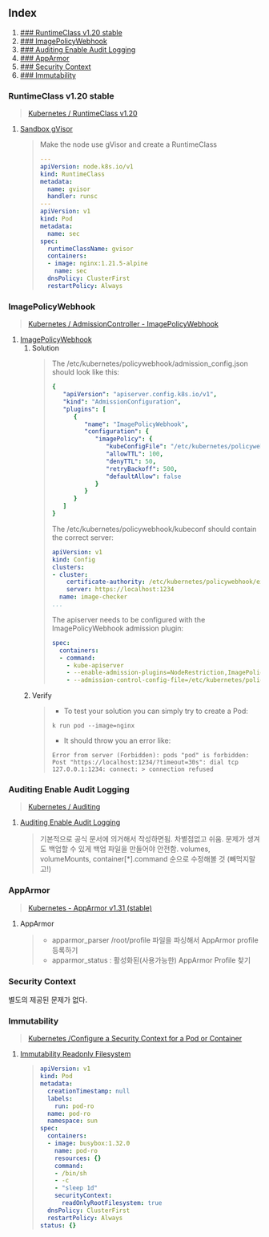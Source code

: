 ## Index

1. [### RuntimeClass v1.20 stable](#runtimeclass-v120-stable)
2. [### ImagePolicyWebhook](#imagepolicywebhook)
3. [### Auditing Enable Audit Logging](#auditing-enable-audit-logging)
4. [### AppArmor](#apparmor)
5. [### Security Context](#security-context)
6. [### Immutability](#immutability)

### RuntimeClass v1.20 stable

> [Kubernetes / RuntimeClass v1.20](https://kubernetes.io/docs/concepts/containers/runtime-class/)

1. [Sandbox gVisor](https://killercoda.com/killer-shell-cks/scenario/sandbox-gvisor)
    > Make the node use gVisor and create a RuntimeClass <br>
    > ```yaml
    > ---
    > apiVersion: node.k8s.io/v1
    > kind: RuntimeClass
    > metadata:
    >   name: gvisor
    >   handler: runsc
    > ---
    > apiVersion: v1
    > kind: Pod
    > metadata:
    >   name: sec
    > spec:
    >   runtimeClassName: gvisor
    >   containers:
    >   - image: nginx:1.21.5-alpine
    >     name: sec
    >   dnsPolicy: ClusterFirst
    >   restartPolicy: Always
    > ```

### ImagePolicyWebhook

> [Kubernetes / AdmissionController - ImagePolicyWebhook](https://kubernetes.io/docs/reference/access-authn-authz/admission-controllers/#imagepolicywebhook)

1. [ImagePolicyWebhook](https://killercoda.com/killer-shell-cks/scenario/image-policy-webhook-setup)
    1. Solution
        > The /etc/kubernetes/policywebhook/admission_config.json should look like this:
        > ```yaml
        > {
        >    "apiVersion": "apiserver.config.k8s.io/v1",
        >    "kind": "AdmissionConfiguration",
        >    "plugins": [
        >       {
        >          "name": "ImagePolicyWebhook",
        >          "configuration": {
        >             "imagePolicy": {
        >                "kubeConfigFile": "/etc/kubernetes/policywebhook/kubeconf",
        >                "allowTTL": 100,
        >                "denyTTL": 50,
        >                "retryBackoff": 500,
        >                "defaultAllow": false
        >             }
        >          }
        >       }
        >    ]
        > }
        > ```
        > The /etc/kubernetes/policywebhook/kubeconf should contain the correct server:
        > ```yaml
        > apiVersion: v1
        > kind: Config
        > clusters:
        > - cluster:
        >     certificate-authority: /etc/kubernetes/policywebhook/external-cert.pem
        >     server: https://localhost:1234
        >   name: image-checker
        > ...
        > ```
        > The apiserver needs to be configured with the ImagePolicyWebhook admission plugin:
        > ```yaml
        > spec:
        >   containers:
        >   - command:
        >     - kube-apiserver
        >     - --enable-admission-plugins=NodeRestriction,ImagePolicyWebhook
        >     - --admission-control-config-file=/etc/kubernetes/policywebhook/admission_config.json> 
        > ```
    2. Verify
        > - To test your solution you can simply try to create a Pod:
        > ```shell
        > k run pod --image=nginx
        > ```
        > - It should throw you an error like:
        > ```shell
        > Error from server (Forbidden): pods "pod" is forbidden: Post "https://localhost:1234/?timeout=30s": dial tcp 127.0.0.1:1234: connect: > connection refused
        > ```


### Auditing Enable Audit Logging

> [Kubernetes / Auditing](https://kubernetes.io/docs/tasks/debug/debug-cluster/audit/)

1. [Auditing Enable Audit Logging](https://killercoda.com/killer-shell-cks/scenario/auditing-enable-audit-logs)
    > 기본적으로 공식 문서에 의거해서 작성하면됨. 차별점없고 쉬움.
    > 문제가 생겨도 백업할 수 있게 백업 파일을 만들어야 안전함.
    > volumes, volumeMounts, container[*].command 순으로 수정해볼 것 (빼먹지말고!)

### AppArmor

> [Kubernetes - AppArmor v1.31 (stable)](https://kubernetes.io/docs/tutorials/security/apparmor/)

1. AppArmor
    > - apparmor_parser /root/profile 파일을 파싱해서 AppArmor profile 등록하기
    > - apparmor_status : 활성화된(사용가능한) AppArmor Profile 찾기

### Security Context

별도의 제공된 문제가 없다.


### Immutability

> [Kubernetes /Configure a Security Context for a Pod or Container](https://kubernetes.io/docs/tasks/configure-pod-container/security-context/)

1. [Immutability Readonly Filesystem](https://killercoda.com/killer-shell-cks/scenario/immutability-readonly-fs)
    > ```yaml
    > apiVersion: v1
    > kind: Pod
    > metadata:
    >   creationTimestamp: null
    >   labels:
    >     run: pod-ro
    >   name: pod-ro
    >   namespace: sun
    > spec:
    >   containers:
    >   - image: busybox:1.32.0
    >     name: pod-ro
    >     resources: {}
    >     command:
    >     - /bin/sh
    >     - -c
    >     - "sleep 1d"
    >     securityContext:
    >       readOnlyRootFilesystem: true
    >   dnsPolicy: ClusterFirst
    >   restartPolicy: Always
    > status: {}
    > ```
